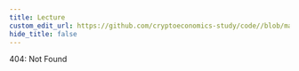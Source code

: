 ```yaml
---
title: Lecture
custom_edit_url: https://github.com/cryptoeconomics-study/code//blob/master/ch1/1.5/lecture.md
hide_title: false
---
```

<!-- This file is generated by /website/scripts/sync-util.js - changes will be overwritten! -->

404: Not Found
